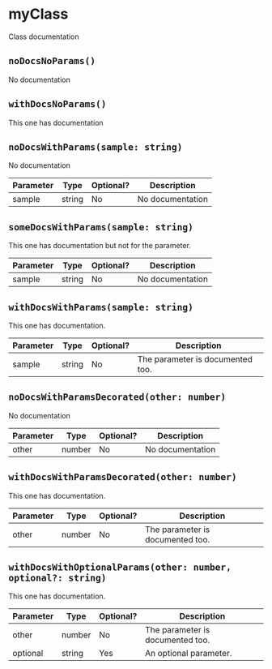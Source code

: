 
myClass
=======

Class documentation


`noDocsNoParams()`
------------------

No documentation



`withDocsNoParams()`
--------------------

This one has documentation



`noDocsWithParams(sample: string)`
----------------------------------

No documentation

|Parameter|Type  |Optional?|Description     |
|---------|------|---------|----------------|
|sample   |string|No       |No documentation|

`someDocsWithParams(sample: string)`
------------------------------------

This one has documentation but not for the parameter.

|Parameter|Type  |Optional?|Description     |
|---------|------|---------|----------------|
|sample   |string|No       |No documentation|

`withDocsWithParams(sample: string)`
------------------------------------

This one has documentation.

|Parameter|Type  |Optional?|Description                     |
|---------|------|---------|--------------------------------|
|sample   |string|No       |The parameter is documented too.|

`noDocsWithParamsDecorated(other: number)`
------------------------------------------

No documentation

|Parameter|Type  |Optional?|Description     |
|---------|------|---------|----------------|
|other    |number|No       |No documentation|

`withDocsWithParamsDecorated(other: number)`
--------------------------------------------

This one has documentation.

|Parameter|Type  |Optional?|Description                     |
|---------|------|---------|--------------------------------|
|other    |number|No       |The parameter is documented too.|

`withDocsWithOptionalParams(other: number, optional?: string)`
--------------------------------------------------------------

This one has documentation.

|Parameter|Type  |Optional?|Description                     |
|---------|------|---------|--------------------------------|
|other    |number|No       |The parameter is documented too.|
|optional |string|Yes      |An optional parameter.          |

